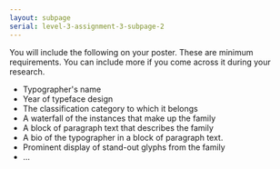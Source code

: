 ```yaml
---
layout: subpage
serial: level-3-assignment-3-subpage-2
---
```

You will include the following on your poster. These are minimum requirements. You can include more if you come across it during your research.

- Typographer's name
- Year of typeface design
- The classification category to which it belongs
- A waterfall of the instances that make up the family
- A block of paragraph text that describes the family
- A bio of the typographer in a block of paragraph text.
- Prominent	display of stand-out glyphs from the family
- ...